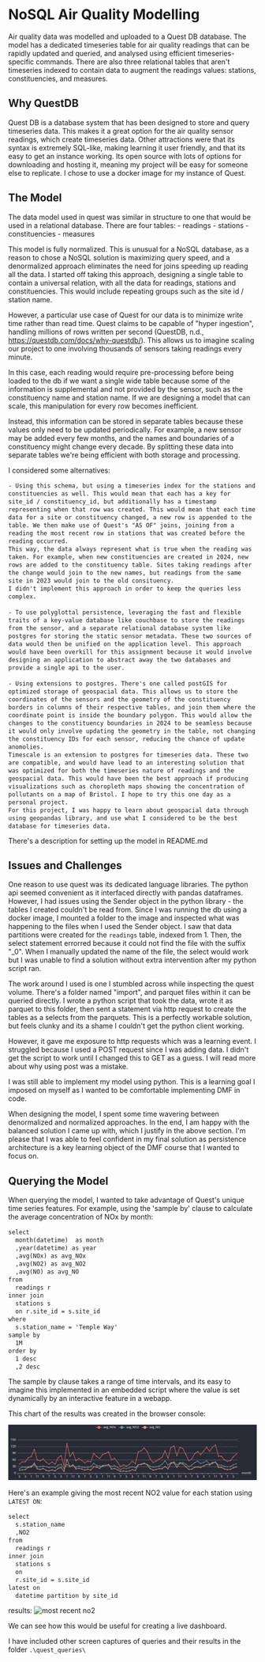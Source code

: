 # NoSQL Air Quality Modelling

Air quality data was modelled and uploaded to a Quest DB database. The model has a dedicated timeseries table for air quality readings that can be rapidly updated and queried, and analysed using efficient timeseries-specific commands. There are also three relational tables that aren't timeseries indexed to contain data to augment the readings values: stations, constituencies, and measures.

## Why QuestDB

Quest DB is a database system that has been designed to store and query timeseries data. This makes it a great option for the air quality sensor readings, which create timeseries data. Other attractions were that its syntax is extremely SQL-like, making learning it user friendly, and that its easy to get an instance working. Its open source with lots of options for downloading and hosting it, meaning my project will be easy for someone else to replicate. I chose to use a docker image for my instance of Quest. 

## The Model

The data model used in quest was similar in structure to one that would be used in a relational database. There are four tables:
    - readings 
    - stations
    - constituencies
    - measures

This model is fully normalized. This is unusual for a NoSQL database, as a reason to chose a NoSQL solution is maximizing query speed, and a denormalized approach eliminates the need for joins speeding up reading all the data. I started off taking this approach, designing a single table to contain a universal relation, with all the data for readings, stations and constituencies. This would include repeating groups such as the site id / station name. 

However, a particular use case of Quest for our data is to minimize write time rather than read time. Quest claims to be capable of "hyper ingestion", handling millions of rows written per second (QuestDB, n.d., https://questdb.com/docs/why-questdb/). This allows us to imagine scaling our project to one involving thousands of sensors taking readings every minute. 

In this case, each reading would require pre-processing before being loaded to the db if we want a single wide table because some of the information is supplemental and not provided by the sensor, such as the constituency name and station name. If we are designing a model that can scale, this manipulation for every row becomes inefficient. 

Instead, this information can be stored in separate tables because these values only need to be updated periodically. For example, a new sensor may be added every few months, and the names and boundaries of a constituency might change every decade. By splitting these data into separate tables we're being efficient with both storage and processing.

I considered some alternatives:

    - Using this schema, but using a timeseries index for the stations and constituencies as well. This would mean that each has a key for site_id / constituency_id, but additionally has a timestamp representing when that row was created. This would mean that each time data for a site or constituency changed, a new row is appended to the table. We then make use of Quest's "AS OF" joins, joining from a reading the most recent row in stations that was created before the reading occurred. 
    This way, the data always represent what is true when the reading was taken. For example, when new constituencies are created in 2024, new rows are added to the constituency table. Sites taking readings after the change would join to the new names, but readings from the same site in 2023 would join to the old consituency. 
    I didn't implement this approach in order to keep the queries less complex. 

    - To use polyglottal persistence, leveraging the fast and flexible traits of a key-value database like couchbase to store the readings from the sensor, and a separate relational database system like postgres for storing the static sensor metadata. These two sources of data would then be unified on the application level. This approach would have been overkill for this assignment because it would involve designing an application to abstract away the two databases and provide a single api to the user. 

    - Using extensions to postgres. There's one called postGIS for optimized storage of geospacial data. This allows us to store the coordinates of the sensors and the geometry of the constituency borders in columns of their respective tables, and join them where the coordinate point is inside the boundary polygon. This would allow the changes to the constituency boundaries in 2024 to be seamless because it would only involve updating the geometry in the table, not changing the constituency IDs for each sensor, reducing the chance of update anomolies. 
    Timescale is an extension to postgres for timeseries data. These two are compatible, and would have lead to an interesting solution that was optimized for both the timeseries nature of readings and the geospacial data. This would have been the best approach if producing visualizations such as choropleth maps showing the concentration of pollutants on a map of Bristol. I hope to try this one day as a personal project. 
    For this project, I was happy to learn about geospacial data through using geopandas library, and use what I considered to be the best database for timeseries data. 

There's a description for setting up the model in README.md

## Issues and Challenges

One reason to use quest was its dedicated language libraries. The python api seemed convenient as it interfaced directly with pandas dataframes. However, I had issues using the Sender object in the python library - the tables I created couldn't be read from. Since I was running the db using a docker image, I mounted a folder to the image and inspected what was happening to the files when I used the Sender object. I saw that data partitions were created for the `readings` table, indexed from 1. Then, the select statement errorred because it could not find the file with the suffix "_0". When I manually updated the name of the file, the select would work but I was unable to find a solution without extra intervention after my python script ran. 

The work around I used is one I stumbled across while inspecting the quest volume. There's a folder named "import", and parquet files within it can be queried directly. I wrote a python script that took the data, wrote it as parquet to this folder, then sent a statement via http request to create the tables as a selects from the parquets. This is a perfectly workable solution, but feels clunky and its a shame I couldn't get the python client working.

However, it gave me exposure to http requests which was a learning event. I struggled because I used a POST request since I was adding data. I didn't get the script to work until I changed this to GET as a guess. I will read more about why using post was a mistake. 

I was still able to implement my model using python. This is a learning goal I imposed on myself as I wanted to be comfortable implementing DMF in code. 

When designing the model, I spent some time wavering between denormalized and normalized approaches. In the end, I am happy with the balanced solution I came up with, which I justify in the above section. I'm please that I was able to feel confident in my final solution as persistence architecture is a key learning object of the DMF course that I wanted to focus on. 

## Querying the Model

When querying the model, I wanted to take advantage of Quest's unique time series features. For example, using the 'sample by' clause to calculate the average concentration of NOx by month:

```
select
  month(datetime)  as month
  ,year(datetime) as year
  ,avg(NOx) as avg_NOx
  ,avg(NO2) as avg_NO2
  ,avg(NO) as avg_NO
from 
  readings r 
inner join 
  stations s
  on r.site_id = s.site_id
where 
  s.station_name = 'Temple Way'
sample by 
  1M
order by 
  1 desc
  ,2 desc
```

The sample by clause takes a range of time intervals, and its easy to imagine this implemented in an embedded script where the value is set dynamically by an interactive feature in a webapp. 

This chart of the results was created in the browser console:

![Temple Way MoM pollutant Averages](quest_queries/image-1.png)

Here's an example giving the most recent NO2 value for each station using `LATEST ON`:

```
select
  s.station_name
  ,NO2
from 
  readings r 
inner join 
  stations s 
  on 
  r.site_id = s.site_id
latest on  
  datetime partition by site_id
```

results: ![most recent no2](image-2.png)

We can see how this would be useful for creating a live dashboard. 

I have included other screen captures of queries and their results in the folder `.\quest_queries\`